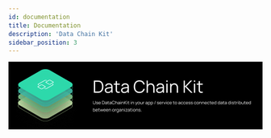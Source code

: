 ```yaml
---
id: documentation
title: Documentation
description: 'Data Chain Kit'
sidebar_position: 3
---
```


![Datachain kit banner](../../../static/img/doc-datachain_header-minified.png)
